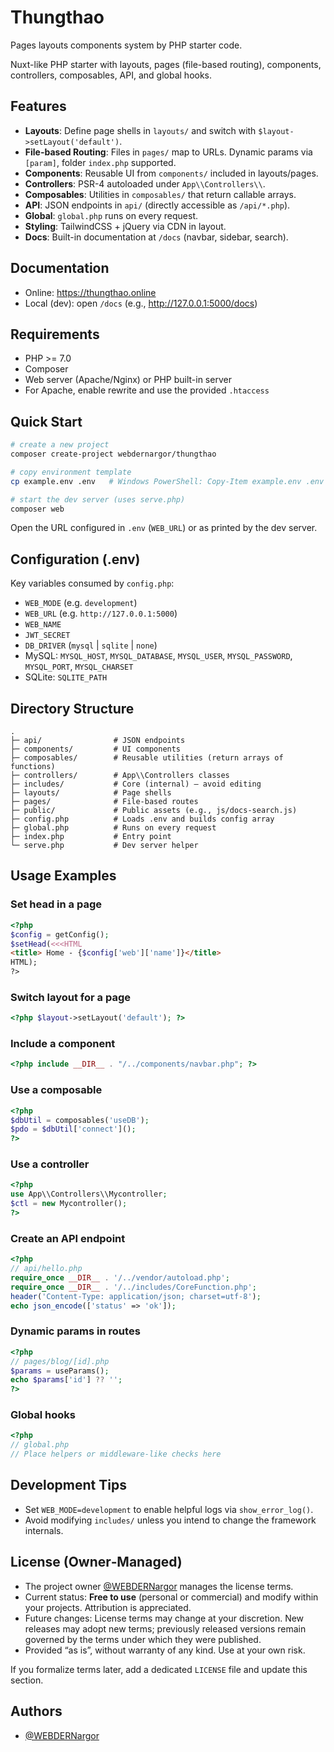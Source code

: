 # Thungthao
 
 Pages layouts components system by PHP starter code.
 
Nuxt-like PHP starter with layouts, pages (file-based routing), components, controllers, composables, API, and global hooks.

## Features
- **Layouts**: Define page shells in `layouts/` and switch with `$layout->setLayout('default')`.
- **File-based Routing**: Files in `pages/` map to URLs. Dynamic params via `[param]`, folder `index.php` supported.
- **Components**: Reusable UI from `components/` included in layouts/pages.
- **Controllers**: PSR-4 autoloaded under `App\\Controllers\\`.
- **Composables**: Utilities in `composables/` that return callable arrays.
- **API**: JSON endpoints in `api/` (directly accessible as `/api/*.php`).
- **Global**: `global.php` runs on every request.
- **Styling**: TailwindCSS + jQuery via CDN in layout.
- **Docs**: Built-in documentation at `/docs` (navbar, sidebar, search).

## Documentation
- Online: https://thungthao.online
- Local (dev): open `/docs` (e.g., http://127.0.0.1:5000/docs)

## Requirements
- PHP >= 7.0
- Composer
- Web server (Apache/Nginx) or PHP built-in server
- For Apache, enable rewrite and use the provided `.htaccess`

## Quick Start
```bash
# create a new project
composer create-project webdernargor/thungthao

# copy environment template
cp example.env .env   # Windows PowerShell: Copy-Item example.env .env

# start the dev server (uses serve.php)
composer web
```
Open the URL configured in `.env` (`WEB_URL`) or as printed by the dev server.

## Configuration (.env)
Key variables consumed by `config.php`:
- `WEB_MODE` (e.g. `development`)
- `WEB_URL` (e.g. `http://127.0.0.1:5000`)
- `WEB_NAME`
- `JWT_SECRET`
- `DB_DRIVER` (`mysql` | `sqlite` | `none`)
- MySQL: `MYSQL_HOST`, `MYSQL_DATABASE`, `MYSQL_USER`, `MYSQL_PASSWORD`, `MYSQL_PORT`, `MYSQL_CHARSET`
- SQLite: `SQLITE_PATH`

## Directory Structure
```
.
├─ api/                # JSON endpoints
├─ components/         # UI components
├─ composables/        # Reusable utilities (return arrays of functions)
├─ controllers/        # App\\Controllers classes
├─ includes/           # Core (internal) — avoid editing
├─ layouts/            # Page shells
├─ pages/              # File-based routes
├─ public/             # Public assets (e.g., js/docs-search.js)
├─ config.php          # Loads .env and builds config array
├─ global.php          # Runs on every request
├─ index.php           # Entry point
└─ serve.php           # Dev server helper
```

## Usage Examples

### Set head in a page
```php
<?php
$config = getConfig();
$setHead(<<<HTML
<title> Home - {$config['web']['name']}</title>
HTML);
?>
```

### Switch layout for a page
```php
<?php $layout->setLayout('default'); ?>
```

### Include a component
```php
<?php include __DIR__ . "/../components/navbar.php"; ?>
```

### Use a composable
```php
<?php
$dbUtil = composables('useDB');
$pdo = $dbUtil['connect']();
?>
```

### Use a controller
```php
<?php
use App\\Controllers\\Mycontroller;
$ctl = new Mycontroller();
?>
```

### Create an API endpoint
```php
<?php
// api/hello.php
require_once __DIR__ . '/../vendor/autoload.php';
require_once __DIR__ . '/../includes/CoreFunction.php';
header('Content-Type: application/json; charset=utf-8');
echo json_encode(['status' => 'ok']);
```

### Dynamic params in routes
```php
<?php
// pages/blog/[id].php
$params = useParams();
echo $params['id'] ?? '';
?>
```

### Global hooks
```php
<?php
// global.php
// Place helpers or middleware-like checks here
```

## Development Tips
- Set `WEB_MODE=development` to enable helpful logs via `show_error_log()`.
- Avoid modifying `includes/` unless you intend to change the framework internals.

## License (Owner‑Managed)
- The project owner [@WEBDERNargor](https://github.com/WEBDERNargor) manages the license terms.
- Current status: **Free to use** (personal or commercial) and modify within your projects. Attribution is appreciated.
- Future changes: License terms may change at your discretion. New releases may adopt new terms; previously released versions remain governed by the terms under which they were published.
- Provided “as is”, without warranty of any kind. Use at your own risk.

If you formalize terms later, add a dedicated `LICENSE` file and update this section.

## Authors
- [@WEBDERNargor](https://github.com/WEBDERNargor)
